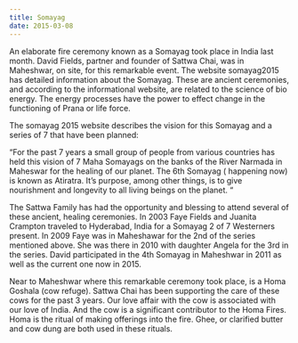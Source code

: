 ```yaml
---
title: Somayag
date: 2015-03-08
---
```

An elaborate fire ceremony known as a Somayag took place in India last month.  David Fields, partner and founder of Sattwa Chai, was in Maheshwar, on site, for this remarkable event. The website somayag2015 has detailed information about the Somayag.  These are ancient ceremonies, and according to the informational website, are related to the science of bio energy.  The energy processes have the power to effect change in the functioning of Prana or life force.   

The somayag 2015 website describes the vision for this Somayag and a series of 7 that have been planned:

“For the past 7 years a small group of people from various countries has held this vision of 7 Maha Somayags on the banks of the River Narmada in Maheswar for the healing of our planet.
The 6th Somayag ( happening now) is known as Atiratra.  It’s purpose, among other things, is to give nourishment and longevity to all living beings on the planet. “

The Sattwa Family has had the opportunity and blessing to attend several of these ancient, healing ceremonies.  In 2003 Faye Fields and Juanita Crampton traveled to Hyderabad, India for a Somayag 2 of 7 Westerners present.  In 2009 Faye was in Maheshawar for the 2nd of the series mentioned above.  She was there in 2010 with daughter Angela for the 3rd in the series.  David participated in the 4th Somayag in Maheshwar in 2011 as well as the current one now in 2015.   

Near to Maheshwar where this remarkable ceremony took place, is a Homa Goshala (cow refuge).  Sattwa Chai has been supporting the care of these cows for the past 3 years.    Our love affair with the cow is associated with our love of India.  And the cow is a significant contributor to the Homa Fires. Homa is the ritual of making offerings into the fire.   Ghee, or clarified butter and cow dung are both used in these rituals. 
